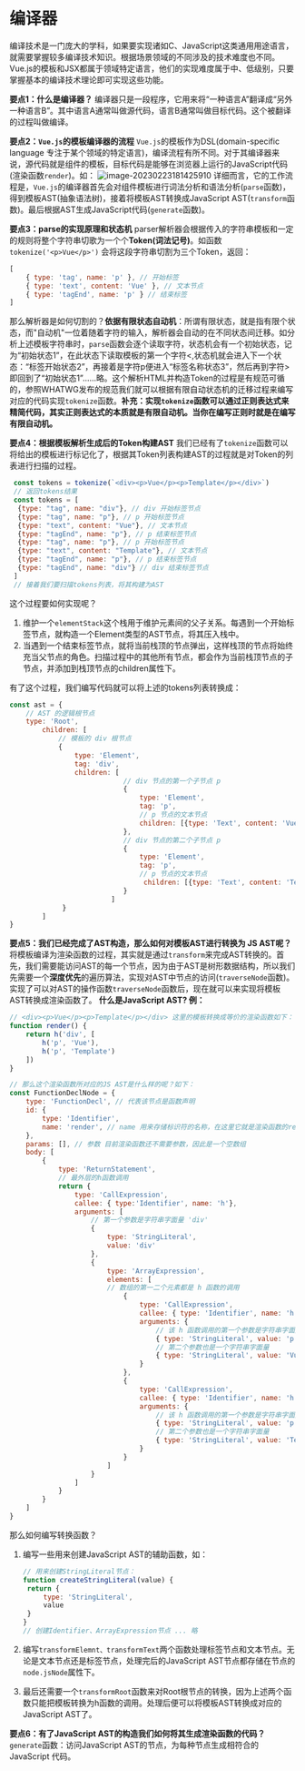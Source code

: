 # 编译器

编译技术是一门庞大的学科，如果要实现诸如C、JavaScript这类通用用途语言，就需要掌握较多编译技术知识。根据场景领域的不同涉及的技术难度也不同。Vue.js的模板和JSX都属于领域特定语言，他们的实现难度属于中、低级别，只要掌握基本的编译技术理论即可实现这些功能。

**要点1：什么是编译器？**
编译器只是一段程序，它用来将“一种语言A”翻译成“另外一种语言B”。其中语言A通常叫做源代码，语言B通常叫做目标代码。这个被翻译的过程叫做编译。

**要点2：`Vue.js`的模板编译器的流程**
`Vue.js`的模板作为DSL(domain-specific language 专注于某个领域的特定语言)，编译流程有所不同。对于其编译器来说，源代码就是组件的模板，目标代码是能够在浏览器上运行的JavaScript代码(渲染函数`render`)。如：
![image-20230223181425910](https://lewis-note.oss-cn-beijing.aliyuncs.com/github/image-20230223181425910.png)
详细而言，它的工作流程是，`Vue.js`的编译器首先会对组件模板进行词法分析和语法分析(`parse`函数)，得到模板AST(抽象语法树)，接着将模板AST转换成JavaScript AST(`transform`函数)。最后根据AST生成JavaScript代码(`generate`函数)。

**要点3：parse的实现原理和状态机**
parser解析器会根据传入的字符串模板和一定的规则将整个字符串切歌为一个个**Token(词法记号)**。如函数`tokenize('<p>Vue</p>')` 会将这段字符串切割为三个Token，返回：

```javascript
[
	{ type: 'tag', name: 'p' }, // 开始标签
	{ type: 'text', content: 'Vue' }, // 文本节点
	{ type: 'tagEnd', name: 'p' } // 结束标签
]
```

那么解析器是如何切割的？**依据有限状态自动机**：所谓有限状态，就是指有限个状态，而"自动机"一位着随着字符的输入，解析器会自动的在不同状态间迁移。如分析上述模板字符串时，`parse`函数会逐个读取字符，状态机会有一个初始状态，记为“初始状态1”，在此状态下读取模板的第一个字符<,状态机就会进入下一个状态：“标签开始状态2”，再接着是字符p便进入“标签名称状态3”，然后再到字符> 即回到了“初始状态1”......略。这个解析HTML并构造Token的过程是有规范可循的，参照WHATWG发布的规范我们就可以根据有限自动状态机的迁移过程来编写对应的代码实现`tokenize`函数。**补充：实现`tokenize`函数可以通过正则表达式来精简代码，其实正则表达式的本质就是有限自动机。当你在编写正则时就是在编写有限自动机。**

**要点4：根据模板解析生成后的Token构建AST**
我们已经有了`tokenize`函数可以将给出的模板进行标记化了，根据其Token列表构建AST的过程就是对Token的列表进行扫描的过程。

```javascript
 const tokens = tokenize(`<div><p>Vue</p><p>Template</p></div>`)
 // 返回tokens结果
 const tokens = [
  {type: "tag", name: "div"}, // div 开始标签节点
  {type: "tag", name: "p"}, // p 开始标签节点
  {type: "text", content: "Vue"}, // 文本节点
  {type: "tagEnd", name: "p"}, // p 结束标签节点
  {type: "tag", name: "p"}, // p 开始标签节点
  {type: "text", content: "Template"}, // 文本节点
  {type: "tagEnd", name: "p"}, // p 结束标签节点
  {type: "tagEnd", name: "div"} // div 结束标签节点
 ]
 // 接着我们要扫描tokens列表，将其构建为AST
```

这个过程要如何实现呢？

1. 维护一个`elementStack`这个栈用于维护元素间的父子关系。每遇到一个开始标签节点，就构造一个Element类型的AST节点，将其压入栈中。
2. 当遇到一个结束标签节点，就将当前栈顶的节点弹出，这样栈顶的节点将始终充当父节点的角色。扫描过程中的其他所有节点，都会作为当前栈顶节点的子节点，并添加到栈顶节点的children属性下。

有了这个过程，我们编写代码就可以将上述的tokens列表转换成：
```javascript
const ast = {
 	// AST 的逻辑根节点
 	type: 'Root',
 		children: [
 			// 模板的 div 根节点
 			{
	 			type: 'Element',
 				tag: 'div',
 				children: [
 							// div 节点的第一个子节点 p
							{
 								type: 'Element',
 								tag: 'p',
 								// p 节点的文本节点
 								children: [{type: 'Text', content: 'Vue'}]
 							},
 							// div 节点的第二个子节点 p
 							{
 								type: 'Element',
 								tag: 'p',
 								// p 节点的文本节点
								 children: [{type: 'Text', content: 'Template'}]
 							}
                         ]
             }
 		]
}
```

**要点5：我们已经完成了AST构造，那么如何对模板AST进行转换为 JS AST呢？**
将模板编译为渲染函数的过程，其实就是通过`transform`来完成AST转换的。首先，我们需要能访问AST的每一个节点，因为由于AST是树形数据结构，所以我们先需要一个**深度优先**的遍历算法，实现对AST中节点的访问(`traverseNode`函数)。实现了可以对AST的操作函数`traverseNode`函数后，现在就可以来实现将模板AST转换成渲染函数了。
**什么是JavaScript AST? 例：**

```javascript
// <div><p>Vue</p><p>Template</p></div> 这里的模板转换成等价的渲染函数如下：
function render() {
	return h('div', [
    	h('p', 'Vue'),
        h('p', 'Template')
    ])
}

// 那么这个渲染函数所对应的JS AST是什么样的呢？如下：
const FunctionDeclNode = {
	type: 'FunctionDecl', // 代表该节点是函数声明
    id: {
		type: 'Identifier',
        name: 'render', // name 用来存储标识符的名称，在这里它就是渲染函数的render
    },
    params: [], // 参数 目前渲染函数还不需要参数，因此是一个空数组
    body: [
        {
            type: 'ReturnStatement', 
            // 最外层的h函数调用
            return {
            	type: 'CallExpression',
            	callee: { type:'Identifier', name: 'h'},
        		arguments: [
    				// 第一个参数是字符串字面量 'div'
        			{
        				type: 'StringLiteral',
        				value: 'div'
        			},
      				{
                    	type: 'ArrayExpression',
                        elements: [
                        // 数组的第一二个元素都是 h 函数的调用
                        	{
								type: 'CallExpression',
                        		callee: { type: 'Identifier', name: 'h'}，
                                arguments: {
									// 该 h 函数调用的第一个参数是字符串字面量
									{ type: 'StringLiteral', value: 'p' },
									// 第二个参数也是一个字符串字面量
									{ type: 'StringLiteral', value: 'Vue' },
								}
							},
                            {
								type: 'CallExpression',
                        		callee: { type: 'Identifier', name: 'h'}，
                                arguments: {
									// 该 h 函数调用的第一个参数是字符串字面量
									{ type: 'StringLiteral', value: 'p' },
									// 第二个参数也是一个字符串字面量
									{ type: 'StringLiteral', value: 'Template' },
								}
							}
						]
                    }
    			]
        	}
        }
    ]
}

```

那么如何编写转换函数？

1. 编写一些用来创建JavaScript AST的辅助函数，如：
   ```javascript
   // 用来创建StringLiteral节点：
   function createStringLiteral(value) {
   	return {
   		type: 'StringLiteral',
   		value
   	}
   }
   // 创建Identifier、ArrayExpression节点 ... 略
   ```

2. 编写`transformElemnt、transformText`两个函数处理标签节点和文本节点。无论是文本节点还是标签节点，处理完后的JavaScript AST节点都存储在节点的`node.jsNode`属性下。

3. 最后还需要一个`transformRoot`函数来对Root根节点的转换，因为上述两个函数只能把模板转换为h函数的调用。处理后便可以将模板AST转换成对应的JavaScript AST了。

**要点6：有了JavaScript AST的构造我们如何将其生成渲染函数的代码？**
`generate`函数：访问JavaScript AST的节点，为每种节点生成相符合的JavaScript 代码。












